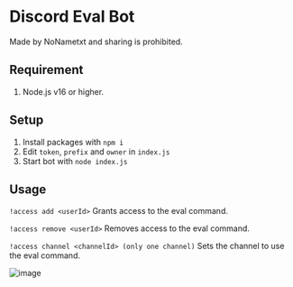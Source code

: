 # Discord Eval Bot
Made by NoNametxt and sharing is prohibited.

## Requirement

1) Node.js v16 or higher.

## Setup

1) Install packages with ```npm i```
2) Edit ```token```, ```prefix``` and ```owner``` in ```index.js```
3) Start bot with ```node index.js```

## Usage

```!access add <userId>``` Grants access to the eval command.

```!access remove <userId>``` Removes access to the eval command.

```!access channel <channelId> (only one channel)``` Sets the channel to use the eval command.

![image](https://user-images.githubusercontent.com/79569774/148565755-b192a837-983a-48c3-8767-9d218e07f9c8.png)
